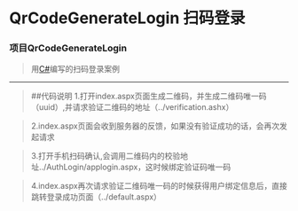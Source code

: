 # QrCodeGenerateLogin 扫码登录

### 项目QrCodeGenerateLogin

> 用[C#](“语言”)编写的扫码登录案例
> 
- - - 
> ##代码说明
> 1.打开index.aspx页面生成二维码，并生成二维码唯一码（uuid）,并请求验证二维码的地址（../verification.ashx）

> 2.index.aspx页面会收到服务器的反馈，如果没有验证成功的话，会再次发起请求

> 3.打开手机扫码确认,会调用二维码内的校验地址../AuthLogin/applogin.aspx，这时候绑定验证码唯一码

> 4.index.aspx再次请求验证二维码唯一码的时候获得用户绑定信息后，直接跳转登录成功页面（../default.aspx）
